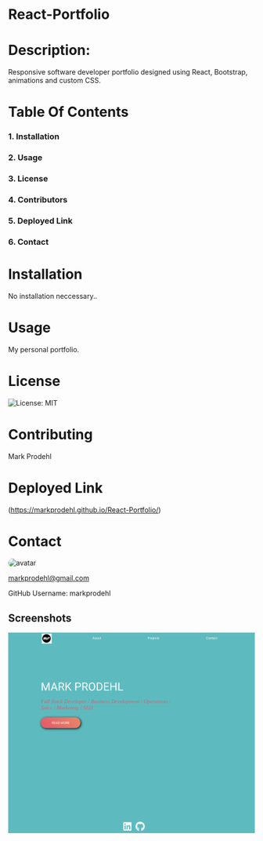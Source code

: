 
            
 # React-Portfolio 
                                               
            
 # Description:
            
 Responsive software developer portfolio designed using React, Bootstrap, animations and custom CSS. 
            
 # Table Of Contents
            
 ### 1. Installation
            
 ### 2. Usage
            
 ### 3. License
            
 ### 4. Contributors
            
 ### 5. Deployed Link

 ### 6. Contact
            
 # Installation
            
 No installation neccessary..
            
 # Usage
            
 My personal portfolio.
            
 # License
            
 ![License: MIT](https://img.shields.io/badge/License-MIT-blue.svg)
            
 # Contributing
            
 Mark Prodehl
                      
 # Deployed Link

 (https://markprodehl.github.io/React-Portfolio/)

 # Contact
            
 <img src="https://avatars2.githubusercontent.com/u/31394631?v=4" alt="avatar" style="border-radius: 64px" width="60"/>
            
 markprodehl@gmail.com           
            
 GitHub Username: markprodehl 

 ## Screenshots

![Alt text](./src/components/assets/developer_portfolio.png? "Optional Title")

            